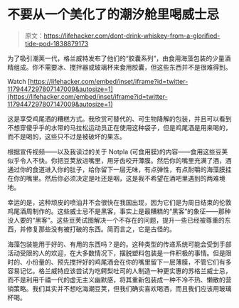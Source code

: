 # 不要从一个美化了的潮汐舱里喝威士忌

> 原文：<https://lifehacker.com/dont-drink-whiskey-from-a-glorified-tide-pod-1838879173>

为了吸引潮荚一代，格兰威特发布了他们的“胶囊系列”，由食用海藻包装的少量酒精组成。你不需要冰、搅拌器或玻璃杯来食用胶囊，但这些东西并不是很难得到。

Watch [https://lifehacker.com/embed/inset/iframe?id=twitter-1179447297807147009&autosize=1](https://lifehacker.com/embed/inset/iframe?id=twitter-1179447297807147009&autosize=1) 

这是享受鸡尾酒的糟糕方式。我欣赏可替代的、可生物降解的包装，并且可以看到不想穿傻乎乎的水带的马拉松运动员正在使用这种袋子，但是鸡尾酒是用来喝的，而不是喝的，这些只不过是被破坏的果冻。

根据宣传视频——以及我读过的关于 Notpla (可食用膜)的内容——食用这些豆荚似乎令人不快。你把豆荚放进嘴里，用牙齿咬开薄膜。然后你的嘴里充满了酒，酒通过你的食道进入你的肚子，给你留下一层无味，有点弹性，有点耐嚼的海藻膜挂在你的嘴里。然后你必须决定是吐还是咽，这是我不希望在酒吧里遇到的两难境地。

幸运的是，这种顽皮的喷油井不会很快在我国出现，因为它们是为周日结束的伦敦鸡尾酒周制作的。这些威士忌不是黑客，事实上是最糟糕的“黑客”的象征——那种没人要的“黑客”。这些豆荚试图解决一个不存在的问题，提升一些已经被尊重的东西，并修复那些没有被打破的东西。简而言之，它是古怪的。

海藻包装能用于好的、有用的东西吗？是的。这种类型的传递系统可能会受到手部活动受限的人的欢迎，在大多数情况下，摆脱塑料包装是一件积极的事情。但是限时的、小份量的、预先搅拌好的鸡尾酒会在你的嘴里留下一层薄膜，不管它们有多容易记忆。格兰威特应该尝试为吃鳄梨吐司的人制造一种更实惠的苏格兰威士忌，而不是利用千禧一代的虚无主义幽默感，将其重新包装成一种不冷不热、懒散的营销策略。我们其实并不想吃海潮豆荚，但我们确实喜欢喝酒，而且我们应该用玻璃杯喝。